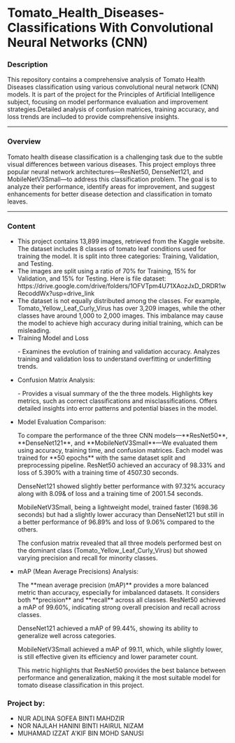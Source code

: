 # Tomato_Health_Diseases-Classifications With Convolutional Neural Networks (CNN)

<h3>Description</h3>
<p>This repository contains a comprehensive analysis of Tomato Health Diseases classification using various convolutional neural network (CNN) models. It is part of the project for the Principles of Artificial Intelligence subject, focusing on model performance evaluation and improvement strategies.Detailed analysis of confusion matrices, training accuracy, and loss trends are included to provide comprehensive insights.</p>

--------------------------------------------------------------------------------------------------------------------------------------------------------------------

<h3>Overview</h3>
<p>Tomato health disease classification is a challenging task due to the subtle visual differences between various diseases. This project employs three popular neural network architectures—ResNet50, DenseNet121, and MobileNetV3Small—to address this classification problem. The goal is to analyze their performance, identify areas for improvement, and suggest enhancements for better disease detection and classification in tomato leaves.</p>

---------------------------------------------------------------------------------------------------------------------------------------------------------------------

<h3>Content</h3>
<ul>
<li>This project contains 13,899 images, retrieved from the Kaggle website. The dataset includes 8 classes of tomato leaf conditions used for training the model. It is split into three categories: Training, Validation, and Testing.</li>

<li>The images are split using a ratio of 70% for Training, 15% for Validation, and 15% for Testing. Here is file dataset: https://drive.google.com/drive/folders/1OFVTpm4U71XAozJxD_DRDR1wRecoddWx?usp=drive_link</li>

<li>The dataset is not equally distributed among the classes. For example, Tomato_Yellow_Leaf_Curly_Virus has over 3,209 images, while the other classes have around 1,000 to 2,000 images. This imbalance may cause the model to achieve high accuracy during initial training, which can be misleading.</li>

<li>Training Model and Loss</li>
    <p>- Examines the evolution of training and validation accuracy. Analyzes training and validation loss to understand overfitting or underfitting trends.</p>

<li>Confusion Matrix Analysis:</li>
   <p>- Provides a visual summary of the the three models. Highlights key metrics, such as correct classifications and misclassifications. Offers detailed insights into error patterns and potential biases in the model.</p>

 <li>Model Evaluation Comparison:</li>
   <p> To compare the performance of the three CNN models—**ResNet50**, **DenseNet121**, and **MobileNetV3Small**—We evaluated them using accuracy, training time, and confusion matrices. Each model was trained for **50 epochs** with the same dataset split and preprocessing pipeline.
ResNet50 achieved an accuracy of 98.33% and loss of 5.390% with a training time of 4507.30 seconds.

DenseNet121 showed slightly better performance with 97.32% accuracy along with 8.09& of loss and a training time of 2001.54 seconds.

MobileNetV3Small, being a lightweight model, trained faster (1698.36 seconds) but had a slightly lower accuracy than DenseNet121 but still in a better performance of 96.89% and loss of 9.06% compared to the others.

The confusion matrix revealed that all three models performed best on the dominant class (Tomato_Yellow_Leaf_Curly_Virus) but showed varying precision and recall for minority classes.</p>

  <li>mAP (Mean Average Precisions) Analysis:</li>
    <p>The **mean average precision (mAP)** provides a more balanced metric than accuracy, especially for imbalanced datasets. It considers both **precision** and **recall** across all classes.
ResNet50 achieved a mAP of 99.60%, indicating strong overall precision and recall across classes.

DenseNet121 achieved a mAP of 99.44%, showing its ability to generalize well across categories.

MobileNetV3Small achieved a mAP of 99.11, which, while slightly lower, is still effective given its efficiency and lower parameter count.

This metric highlights that ResNet50 provides the best balance between performance and generalization, making it the most suitable model for tomato disease classification in this project.</p>
</ul>

<h3>Project by:</h3>
<ul>
  <li>NUR ADLINA SOFEA BINTI MAHDZIR</li>
  <li>NOR NAJLAH HANINI BINTI HAIRUL NIZAM</li>
  <li>MUHAMAD IZZAT A'KIF BIN MOHD SANUSI</li>
</ul>

